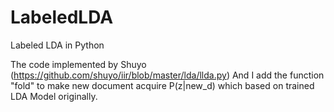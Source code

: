 # LabeledLDA
Labeled LDA in Python 

The code implemented by Shuyo (https://github.com/shuyo/iir/blob/master/lda/llda.py)
And I add the function "fold" to make new document acquire P(z|new_d) which based on trained LDA Model originally. 
